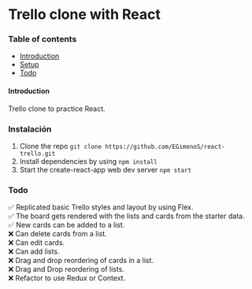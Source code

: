 # Trello clone with React

### Table of contents

- [Introduction](#Introduction)
- [Setup](#Instalación)
- [Todo](#Todo)

#### Introduction

Trello clone to practice React.

### Instalación

1. Clone the repo `git clone https://github.com/EGimenoS/react-trello.git`
2. Install dependencies by using `npm install`
3. Start the create-react-app web dev server `npm start`

### Todo

✅ Replicated basic Trello styles and layout by using Flex.  
✅ The board gets rendered with the lists and cards from the starter data.  
✅ New cards can be added to a list.  
❌ Can delete cards from a list.  
❌ Can edit cards.  
❌ Can add lists.  
❌ Drag and drop reordering of cards in a list.  
❌ Drag and Drop reordering of lists.  
❌ Refactor to use Redux or Context.

